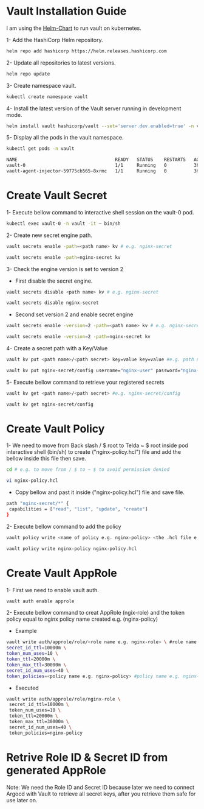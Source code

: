 # Vault Installation Guide

I am using the [Helm-Chart](https://www.vaultproject.io/docs/platform/k8s/helm) to run vault on kubernetes.

1- Add the HashiCorp Helm repository.

```bash
helm repo add hashicorp https://helm.releases.hashicorp.com
```
2- Update all repositories to latest versions.

```bash
helm repo update
```

3- Create namespace vault.

```bash
kubectl create namespace vault
```

4- Install the latest version of the Vault server running in development mode.

```bash
helm install vault hashicorp/vault --set='server.dev.enabled=true' -n vault
```
5- Display all the pods in the vault namespace.

```bash
kubectl get pods -n vault
```
```sh
NAME                                    READY   STATUS    RESTARTS   AGE
vault-0                                 1/1     Running   0          3h8m
vault-agent-injector-59775cb565-8xrmc   1/1     Running   0          3h8m
```

# Create Vault Secret

1- Execute bellow command to interactive shell session on the vault-0 pod.

```bash
kubectl exec vault-0 -n vault -it – bin/sh
```

2- Create new secret engine path.

```bash
vault secrets enable -path=<path name> kv # e.g. nginx-secret
```

```bash
vault secrets enable -path=nginx-secret kv 
```

3- Check the engine version is set to version 2

- First disable the secret engine.

```bash
vault secrets disable <path name> kv # e.g. nginx-secret
```
```bash
vault secrets disable nginx-secret
```
    
- Second set version 2 and enable secret engine
  
```bash
vault secrets enable -version=2 -path=<path name> kv # e.g. nginx-secret
```
    
```bash
vault secrets enable -version=2 -path=nginx-secret kv 
```

4- Create a secret path with a Key/Value

```bash
vault kv put <path name>/<path secret> key=value key=value #e.g. path name:(nginx-secret) path secret:(config) key & value username="nginx-user" password="nginx-password"
```

```bash
vault kv put nginx-secret/config username="nginx-user" password="nginx-password"
```

5- Execute bellow command to retrieve your registered secrets

```bash
vault kv get <path name>/<path secret> #e.g. nginx-secret/config
```

```bash
vault kv get nginx-secret/config
```

# Create Vault Policy

1- We need to move from Back slash / $ root to Telda ~ $ root inside pod interactive shell (bin/sh) to create ("nginx-policy.hcl") file and add the bellow inside this file then save.

```bash
cd # e.g. to move from / $ to ~ $ to avoid permission denied 
```

```bash
vi nginx-policy.hcl
```
- Copy bellow and past it inside ("nginx-policy.hcl") file and save file.

```bash
path "nginx-secret/*" {
 capabilities = ["read", "list", "update", "create"]
}

```

2- Execute bellow command to add the policy 

```bash
vault policy write <name of policy e.g. nginx-policy> <the .hcl file e.g. nginx-policy.hcl> 
```

```bash
vault policy write nginx-policy nginx-policy.hcl
```

# Create Vault AppRole

1- First we need to enable vault auth.

```bash
vault auth enable approle
```

2- Execute bellow command to creat AppRole (ngix-role) and the token policy equal to nginx policy name created e.g. (nginx-policy)

- Example

```bash
vault write auth/approle/role/<role name e.g. nginx-role> \ #role name e.g. nginx-role
secret_id_ttl=10000m \
token_num_uses=10 \
token_ttl=20000m \
token_max_ttl=30000m \
secret_id_num_uses=40 \
token_policies=<policy name e.g. nginx-policy> #policy name e.g. nginx-policy
```
- Executed

```bash
vault write auth/approle/role/nginx-role \
 secret_id_ttl=10000m \
 token_num_uses=10 \
 token_ttl=20000m \
 token_max_ttl=30000m \
 secret_id_num_uses=40 \
 token_policies=nginx-policy
```

# Retrive Role ID & Secret ID from generated AppRole

Note: We need the Role ID and Secret ID because later we need to connect Argocd with Vault to retrieve all secret keys, after you retrieve them safe for use later on.










